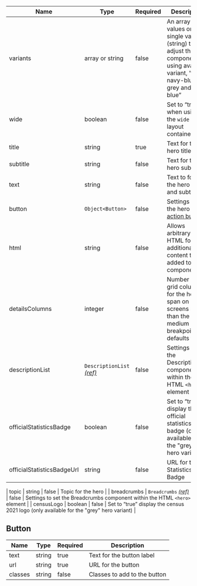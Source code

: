 | Name                       | Type                                                      | Required | Description                                                                                                                        |
| -------------------------- | --------------------------------------------------------- | -------- | ---------------------------------------------------------------------------------------------------------------------------------- |
| variants                   | array or string                                           | false    | An array of values or single value (string) to adjust the component using available variant, “dark, navy-blue, grey and pale-blue” |
| wide                       | boolean                                                   | false    | Set to “true” when using the `wide` page layout container                                                                          |
| title                      | string                                                    | true     | Text for the hero title                                                                                                            |
| subtitle                   | string                                                    | false    | Text for the hero subtitle                                                                                                         |
| text                       | string                                                    | false    | Text to follow the hero title and subtitle                                                                                         |
| button                     | `Object<Button>`                                          | false    | Settings for the hero [call to action button](#button)                                                                             |
| html                       | string                                                    | false    | Allows arbitrary HTML for additional content to be added to the component                                                          |
| detailsColumns             | integer                                                   | false    | Number of grid columns for the hero to span on screens larger than the medium breakpoint, defaults to 8                            |
| descriptionList            | `DescriptionList` [_(ref)_](/components/description-list) | false    | Settings to set the DescriptionList component within the HTML `<hero>` element                                                     |
| officialStatisticsBadge    | boolean                                                   | false    | Set to “true” display the official statistics badge (only available for the "grey" hero variant)                                   |
| officialStatisticsBadgeUrl | string                                                    | false    | URL for the Statistics Badge                                                                                                       |

| topic | string | false | Topic for the hero |
| breadcrumbs | `Breadcrumbs` [_(ref)_](/components/breadcrumbs) | false | Settings to set the Breadcrumbs component within the HTML `<hero>` element |
| censusLogo | boolean | false | Set to “true” display the census 2021 logo (only available for the "grey" hero variant) |

## Button

| Name    | Type   | Required | Description                  |
| ------- | ------ | -------- | ---------------------------- |
| text    | string | true     | Text for the button label    |
| url     | string | true     | URL for the button           |
| classes | string | false    | Classes to add to the button |
